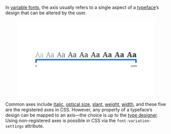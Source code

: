 
In [variable fonts](/glossary/variable_fonts), the axis usually refers to a single aspect of a [typeface](/glossary/typeface)’s design that can be altered by the user.

<figure>

![Various weights of a typeface set along the top of a horizontal line. Beneath the line, on the far left, is a label of zero; on the right, 1000.](images/thumbnail.svg)

</figure>

Common axes include [italic](/glossary/italic), [optical size](/glossary/optical_sizes), [slant](/glossary/oblique), [weight](/glossary/weight), [width](/glossary/width), and these five are the registered axes in CSS. However, any property of a typeface’s design can be mapped to an axis—the choice is up to the [type designer](/glossary/type_designer). Using non-registered axes is possible in CSS via the `font-variation-settings` attribute.
